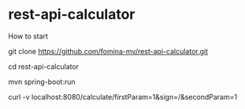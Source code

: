 # rest-api-calculator

How to start

git clone https://github.com/fomina-mv/rest-api-calculator.git

cd rest-api-calculator

mvn spring-boot:run

curl -v localhost:8080/calculate/firstParam=1&sign=/&secondParam=1
